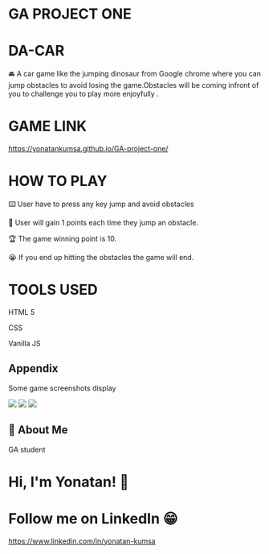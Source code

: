  #   GA PROJECT ONE

# DA-CAR

🚘  A car game like the jumping dinosaur from Google chrome where you can jump obstacles to avoid losing the game.Obstacles will be coming infront of you to challenge you to play more enjoyfully .

# GAME LINK
https://yonatankumsa.github.io/GA-project-one/

# HOW TO PLAY

⌨️  User have to press any key jump and avoid obstacles

🎁 User will gain 1 points each time they jump an obstacle.

🏆 The game winning point is 10.

😭 If you end up hitting the obstacles the game will end.

# TOOLS USED

 HTML 5 
 
   CSS

 Vanilla JS


## Appendix

Some game screenshots display

![](https://i.imgur.com/SNT69SS.jpg)
![](https://i.imgur.com/HZkqUPQ.jpg)
![](https://i.imgur.com/SDoCD4z.jpg)

## 🚀 About Me
GA student


# Hi, I'm Yonatan! 👋

# Follow me on LinkedIn 😁
 
 https://www.linkedin.com/in/yonatan-kumsa
